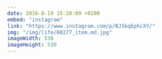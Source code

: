 ```yaml
---
date: 2016-8-19 15:20:09 +0200
embed: "instagram"
link: "https://www.instagram.com/p/BJSbqEphcXY/"
img: "/img/life/00277_item.md.jpg"
imageWidth: 530
imageHeight: 530
---
```

